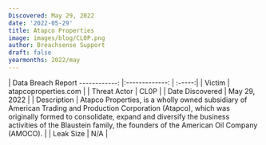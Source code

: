 ```yaml
---
Discovered: May 29, 2022
date: '2022-05-29'
title: Atapco Properties
image: images/blog/CL0P.png
author: Breachsense Support
draft: false
yearmonths: 2022/may
---
```



| Data Breach Report
------------:   |:-------------:    | :-----:|
| Victim    | atapcoproperties.com      | 
| Threat Actor    | CL0P      | 
| Date Discovered    | May 29, 2022      | 
| Description    | Atapco Properties, is a wholly owned subsidiary of American Trading and Production Corporation (Atapco), which was originally formed to consolidate, expand and diversify the business activities of the Blaustein family, the founders of the American Oil Company (AMOCO).      | 
| Leak Size    | N/A      | 

